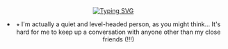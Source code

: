 <div align="center">
 <a href="https://git.io/typing-svg"><img src="https://readme-typing-svg.herokuapp.com?font=Fira+Code&weight=500&size=15&pause=1000&color=67ABD8&center=true&width=435&lines=Howdy!!!+You+can+call+me+Andy+(%5E_%26)%2F%60%60%60" alt="Typing SVG" /></a>
 
 

 
 
 
  
- ⭒ I'm actually a quiet and level-headed person, as you might think... It's hard for me to keep up a conversation with anyone other than my close friends (!!!)



<!--
**Keshyoo/Keshyoo** is a ✨ _special_ ✨ repository because its `README.md` (this file) appears on your GitHub profile.

Here are some ideas to get you started:

- 🔭 I’m currently working on ...
- 🌱 I’m currently learning ...
- 👯 I’m looking to collaborate on ...
- 🤔 I’m looking for help with ...
- 💬 Ask me about ...
- 📫 How to reach me: ...
- 😄 Pronouns: ...
- ⚡ Fun fact: ...
-->
